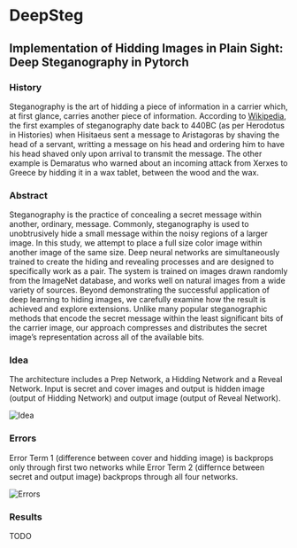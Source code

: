 # DeepSteg
## Implementation of Hidding Images in Plain Sight: Deep Steganography in Pytorch

### History

Steganography is the art of hidding a piece of information in a carrier which, at first glance, carries another piece of information. According to [Wikipedia](https://en.wikipedia.org/wiki/Steganography), the first examples of steganography date back to 440BC (as per Herodotus in Histories) when Hisitaeus sent a message to Aristagoras by shaving the head of a servant, writting a message on his head and ordering him to have his head shaved only upon arrival to transmit the message. The other example is Demaratus who warned about an incoming attack from Xerxes to Greece by hidding it in a wax tablet, between the wood and the wax.

### Abstract

Steganography is the practice of concealing a secret message within another,
ordinary, message. Commonly, steganography is used to unobtrusively hide a small
message within the noisy regions of a larger image. In this study, we attempt
to place a full size color image within another image of the same size. Deep
neural networks are simultaneously trained to create the hiding and revealing
processes and are designed to specifically work as a pair. The system is trained on
images drawn randomly from the ImageNet database, and works well on natural
images from a wide variety of sources. Beyond demonstrating the successful
application of deep learning to hiding images, we carefully examine how the result
is achieved and explore extensions. Unlike many popular steganographic methods
that encode the secret message within the least significant bits of the carrier image,
our approach compresses and distributes the secret image’s representation across
all of the available bits.

### Idea
The architecture includes a Prep Network, a Hidding Network and a Reveal Network. Input is secret and cover images and output is hidden image (output of Hidding Network) and output image (output of Reveal Network).

![Idea](https://github.com/lesscomfortable/DeepSteg/blob/master/Images/DeepStegIdea2.png)

### Errors
Error Term 1 (difference between cover and hidding image) is backprops only through first two networks while Error Term 2 (differnce between secret and output image) backprops through all four networks.

![Errors](https://github.com/lesscomfortable/DeepSteg/blob/master/Images/DeepStegIdea.png)

### Results

TODO
